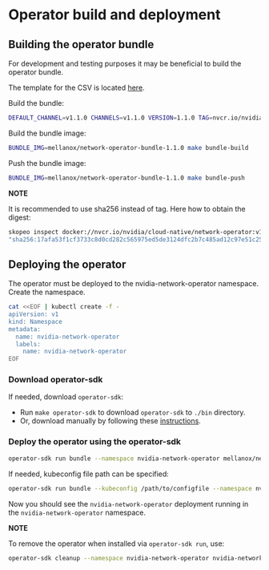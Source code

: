 # Operator build and deployment


## Building the operator bundle

For development and testing purposes it may be beneficial to build the operator bundle.

The template for the CSV is located [here](config/manifests/bases/nvidia-network-operator.clusterserviceversion.yaml).

Build the bundle:

```bash
DEFAULT_CHANNEL=v1.1.0 CHANNELS=v1.1.0 VERSION=1.1.0 TAG=nvcr.io/nvidia/cloud-native/network-operator@sha256:17afa53f1cf3733c8d0cd282c565975ed5de3124dfc2b7c485ad12c97e51c251 make bundle
```

Build the bundle image:

```bash
BUNDLE_IMG=mellanox/network-operator-bundle-1.1.0 make bundle-build
```

Push the bundle image:

```bash
BUNDLE_IMG=mellanox/network-operator-bundle-1.1.0 make bundle-push
```

**NOTE**

It is recommended to use sha256 instead of tag.
Here how to obtain the digest:

```bash
skopeo inspect docker://nvcr.io/nvidia/cloud-native/network-operator:v1.1.0 | jq .Digest
"sha256:17afa53f1cf3733c8d0cd282c565975ed5de3124dfc2b7c485ad12c97e51c251"
```

## Deploying the operator

The operator must be deployed to the nvidia-network-operator namespace. Create the namespace.

```bash
cat <<EOF | kubectl create -f -
apiVersion: v1
kind: Namespace
metadata:
  name: nvidia-network-operator
  labels:
    name: nvidia-network-operator
EOF
```

### Download operator-sdk

If needed, download `operator-sdk`:

- Run `make operator-sdk` to download `operator-sdk` to `./bin` directory.
- Or, download manually by following these [instructions](https://sdk.operatorframework.io/docs/installation/#install-from-github-release).

### Deploy the operator using the operator-sdk


```bash
operator-sdk run bundle --namespace nvidia-network-operator mellanox/network-operator-bundle-1.1.0:latest
```

If needed, kubeconfig file path can be specified:

```bash
operator-sdk run bundle --kubeconfig /path/to/configfile --namespace nvidia-network-operator mellanox/network-operator-bundle-1.1.0:latest
```

Now you should see the `nvidia-network-operator` deployment running in the
`nvidia-network-operator` namespace.

**NOTE**

To remove the operator when installed via `operator-sdk run`, use:

```bash
operator-sdk cleanup --namespace nvidia-network-operator nvidia-network-operator
```

